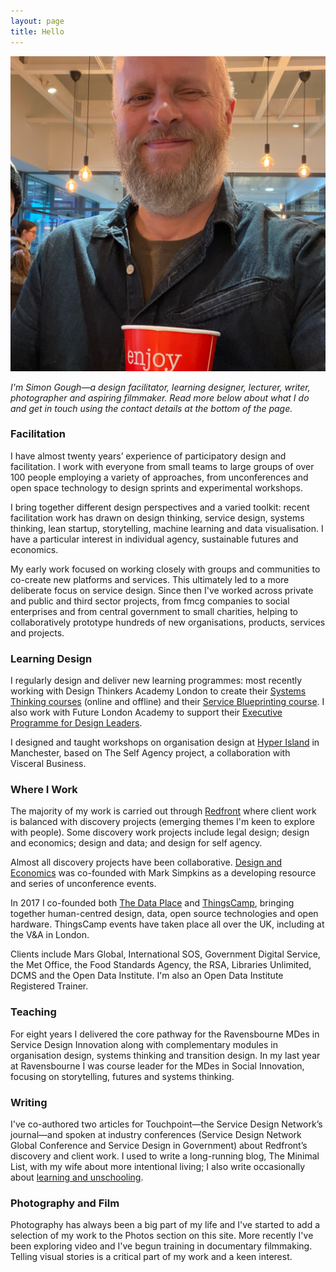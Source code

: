```yaml
---
layout: page
title: Hello
---
```

![Alt text](/images/IMG_4529.jpeg "a title")

*I'm Simon Gough—a design facilitator, learning designer, lecturer, writer, photographer and aspiring filmmaker. Read more below about what I do and get in touch using the contact details at the bottom of the page.* 

### Facilitation
I have almost twenty years’ experience of participatory design and facilitation. I work with everyone from small teams to large groups of over 100 people employing a variety of approaches, from unconferences and open space technology to design sprints and experimental workshops.

I bring together different design perspectives and a varied toolkit: recent facilitation work has drawn on design thinking, service design, systems thinking, lean startup, storytelling, machine learning and data visualisation. I have a particular interest in individual agency, sustainable futures and economics.

My early work focused on working closely with groups and communities to co-create new platforms and services. This ultimately led to a more deliberate focus on service design. Since then I've worked across private and public and third sector projects, from fmcg companies to social enterprises and from central government to small charities, helping to collaboratively prototype hundreds of new organisations, products, services and projects.

### Learning Design
I regularly design and deliver new learning programmes: most recently working with Design Thinkers Academy London to create their [Systems Thinking courses](https://designthinkersacademy.co.uk/collections/courses?filter.p.m.course.type=In-person&filter.p.m.course.type=Online&filter.p.tag=Systems+Thinking) (online and offline) and their [Service Blueprinting course](https://designthinkersacademy.co.uk/products/service-blueprinting?_pos=9&_fid=30b2769b6&_ss=c). I also work with Future London Academy to support their [Executive Programme for Design Leaders](https://bauhaus.futurelondonacademy.co.uk/).

I designed and taught workshops on organisation design at [Hyper Island](https://new.hyperisland.com/) in Manchester, based on The Self Agency project, a collaboration with Visceral Business.

### Where I Work
The majority of my work is carried out through [Redfront](http://redfront.design) where client work is balanced with discovery projects (emerging themes I'm keen to explore with people). Some discovery work projects include legal design; design and economics; design and data; and design for self agency.

Almost all discovery projects have been collaborative. [Design and Economics](https://designandeconomics.com/) was co-founded with Mark Simpkins as a developing resource and series of unconference events.

In 2017 I co-founded both [The Data Place](https://thedata.place) and [ThingsCamp](https://things.camp), bringing together human-centred design, data, open source technologies and open hardware. ThingsCamp events have taken place all over the UK, including at the V&A in London.

Clients include Mars Global, International SOS, Government Digital Service, the Met Office, the Food Standards Agency, the RSA, Libraries Unlimited, DCMS and the Open Data Institute. I'm also an Open Data Institute Registered Trainer.

### Teaching
For eight years I delivered the core pathway for the Ravensbourne MDes in Service Design Innovation along with complementary modules in organisation design, systems thinking and transition design. In my last year at Ravensbourne I was course leader for the MDes in Social Innovation, focusing on storytelling, futures and systems thinking.

### Writing
I've co-authored two articles for Touchpoint—the Service Design Network’s journal—and spoken at industry conferences (Service Design Network Global Conference and Service Design in Government) about Redfront’s discovery and client work. I used to write a long-running blog, The Minimal List, with my wife about more intentional living; I also write occasionally about [learning and unschooling](https://medium.com/learning-outsiders).

### Photography and Film
Photography has always been a big part of my life and I've started to add a selection of my work to the Photos section on this site. More recently I've been exploring video and I've begun training in documentary filmmaking. Telling visual stories is a critical part of my work and a keen interest.
